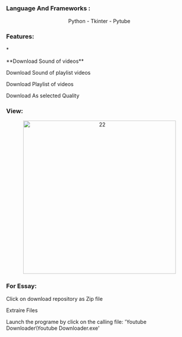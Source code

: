 <h3 align="left">Language And Frameworks :</h3>
<div align="center">
   <p align="center">Python - Tkinter - Pytube</p>
</div>
<h3 align="left">Features:</h3>
<div>
   *<p>**Download Sound of videos**</p>
   <p>Download Sound of playlist videos</p>
   <p>Download Playlist of videos</p>
   <p>Download As selected Quality</p>
</div>
<h3 align="left">View:</h3>
<div align="center">
   <p align="center"><img width="413" alt="22" src="https://user-images.githubusercontent.com/74218805/185805086-e42a9e52-87f2-42ae-9640-caba26f4a88d.PNG"></p>
</div>
<h3 align="left">For Essay:</h3>
<div>
   <p >Click on download repository as Zip file</p>
   <p >Extraire Files</p>
   <p >Launch the programe by click on the calling file: 'Youtube Downloader\Youtube Downloader.exe'</p>
</div>
